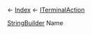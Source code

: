 ← [Index](Api-Index) ← [ITerminalAction](Sandbox.ModAPI.Interfaces.ITerminalAction)

[StringBuilder](System.Text.StringBuilder) Name

